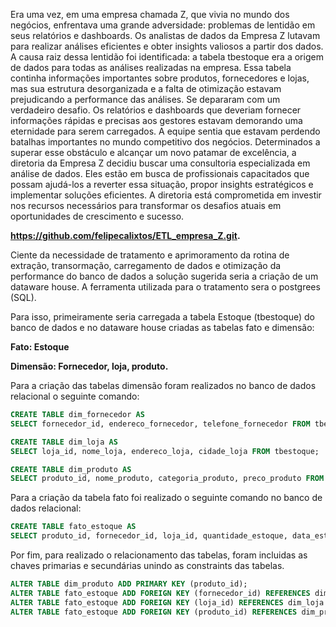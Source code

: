 Era uma vez, em uma empresa chamada Z, que vivia no mundo dos negócios, enfrentava uma grande adversidade: problemas de lentidão em seus relatórios e dashboards. Os analistas de dados da Empresa Z lutavam para realizar análises eficientes e obter insights valiosos a partir dos dados.
A causa raiz dessa lentidão foi identificada: a tabela tbestoque era a origem de dados para todas as análises realizadas na empresa. Essa tabela continha informações importantes sobre produtos, fornecedores e lojas, mas sua estrutura desorganizada e a falta de otimização estavam prejudicando a performance das análises.
Se depararam com um verdadeiro desafio. Os relatórios e dashboards que deveriam fornecer informações rápidas e precisas aos gestores estavam demorando uma eternidade para serem carregados. A equipe sentia que estavam perdendo batalhas importantes no mundo competitivo dos negócios.
Determinados a superar esse obstáculo e alcançar um novo patamar de excelência, a diretoria da Empresa Z decidiu buscar uma consultoria especializada em análise de dados. Eles estão em busca de profissionais capacitados que possam ajudá-los a reverter essa situação, propor insights estratégicos e implementar soluções eficientes. A diretoria está comprometida em investir nos recursos necessários para transformar os desafios atuais em oportunidades de crescimento e sucesso.

**https://github.com/felipecalixtos/ETL_empresa_Z.git.**

Ciente da necessidade de tratamento e aprimoramento da rotina de extração, transormação, carregamento de dados e otimização da performance do banco de dados a solução sugerida seria a criação de um dataware house. A ferramenta utilizada para o tratamento sera o postgrees (SQL).

Para isso, primeiramente seria carregada a tabela Estoque (tbestoque) do banco de dados e no dataware house criadas as tabelas fato e dimensão:

**Fato: Estoque**

**Dimensão: Fornecedor, loja, produto.**

Para a criação das tabelas dimensão foram realizados no banco de dados relacional o seguinte comando:
```sql
CREATE TABLE dim_fornecedor AS
SELECT fornecedor_id, endereco_fornecedor, telefone_fornecedor FROM tbestoque;

CREATE TABLE dim_loja AS
SELECT loja_id, nome_loja, endereco_loja, cidade_loja FROM tbestoque;

CREATE TABLE dim_produto AS
SELECT produto_id, nome_produto, categoria_produto, preco_produto FROM tbestoque;
```
Para a criação da tabela fato foi realizado o seguinte comando no banco de dados relacional:
```sql
CREATE TABLE fato_estoque AS
SELECT produto_id, fornecedor_id, loja_id, quantidade_estoque, data_estoque FROM tbestoque;
```
Por fim, para realizado o relacionamento das tabelas, foram incluidas as chaves primarias e secundárias unindo as constraints das tabelas.
```sql
ALTER TABLE dim_produto ADD PRIMARY KEY (produto_id);
ALTER TABLE fato_estoque ADD FOREIGN KEY (fornecedor_id) REFERENCES dim_fornecedor (fornecedor_id);
ALTER TABLE fato_estoque ADD FOREIGN KEY (loja_id) REFERENCES dim_loja (loja_id);
ALTER TABLE fato_estoque ADD FOREIGN KEY (produto_id) REFERENCES dim_produto (produto_id);
```

